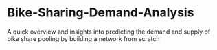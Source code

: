 # Bike-Sharing-Demand-Analysis
A quick overview and insights into predicting the demand and supply of bike share pooling by building a network from scratch
